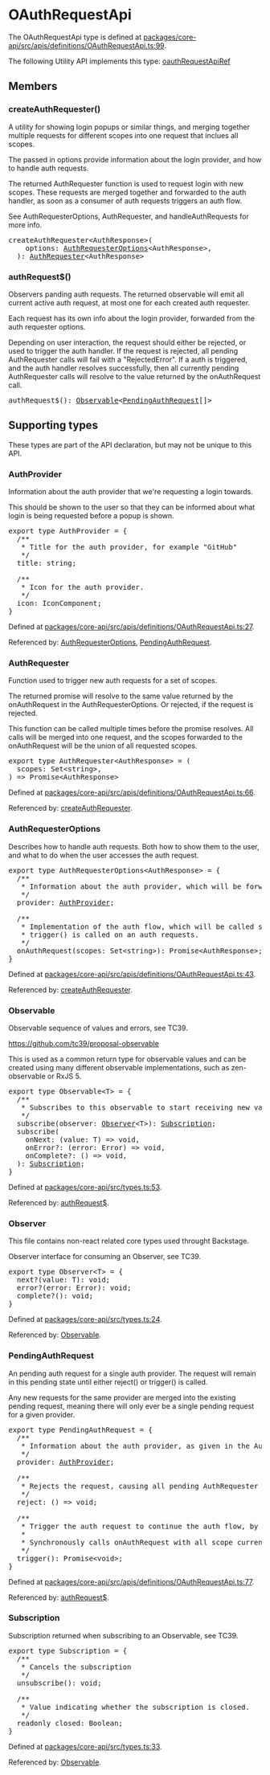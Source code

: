 # OAuthRequestApi

The OAuthRequestApi type is defined at
[packages/core-api/src/apis/definitions/OAuthRequestApi.ts:99](https://github.com/spotify/backstage/blob/f8780ff32509d0326bc513791ea60846d7614b34/packages/core-api/src/apis/definitions/OAuthRequestApi.ts#L99).

The following Utility API implements this type:
[oauthRequestApiRef](./README.md#oauthrequest)

## Members

### createAuthRequester()

A utility for showing login popups or similar things, and merging together
multiple requests for different scopes into one request that inclues all scopes.

The passed in options provide information about the login provider, and how to
handle auth requests.

The returned AuthRequester function is used to request login with new scopes.
These requests are merged together and forwarded to the auth handler, as soon as
a consumer of auth requests triggers an auth flow.

See AuthRequesterOptions, AuthRequester, and handleAuthRequests for more info.

<pre>
createAuthRequester&lt;AuthResponse&gt;(
    options: <a href="#authrequesteroptions">AuthRequesterOptions</a>&lt;AuthResponse&gt;,
  ): <a href="#authrequester">AuthRequester</a>&lt;AuthResponse&gt;
</pre>

### authRequest\$()

Observers panding auth requests. The returned observable will emit all current
active auth request, at most one for each created auth requester.

Each request has its own info about the login provider, forwarded from the auth
requester options.

Depending on user interaction, the request should either be rejected, or used to
trigger the auth handler. If the request is rejected, all pending AuthRequester
calls will fail with a "RejectedError". If a auth is triggered, and the auth
handler resolves successfully, then all currently pending AuthRequester calls
will resolve to the value returned by the onAuthRequest call.

<pre>
authRequest$(): <a href="#observable">Observable</a>&lt;<a href="#pendingauthrequest">PendingAuthRequest</a>[]&gt;
</pre>

## Supporting types

These types are part of the API declaration, but may not be unique to this API.

### AuthProvider

Information about the auth provider that we're requesting a login towards.

This should be shown to the user so that they can be informed about what login
is being requested before a popup is shown.

<pre>
export type AuthProvider = {
  /**
   * Title for the auth provider, for example "GitHub"
   */
  title: string;

  /**
   * Icon for the auth provider.
   */
  icon: IconComponent;
}
</pre>

Defined at
[packages/core-api/src/apis/definitions/OAuthRequestApi.ts:27](https://github.com/spotify/backstage/blob/f8780ff32509d0326bc513791ea60846d7614b34/packages/core-api/src/apis/definitions/OAuthRequestApi.ts#L27).

Referenced by: [AuthRequesterOptions](#authrequesteroptions),
[PendingAuthRequest](#pendingauthrequest).

### AuthRequester

Function used to trigger new auth requests for a set of scopes.

The returned promise will resolve to the same value returned by the
onAuthRequest in the AuthRequesterOptions. Or rejected, if the request is
rejected.

This function can be called multiple times before the promise resolves. All
calls will be merged into one request, and the scopes forwarded to the
onAuthRequest will be the union of all requested scopes.

<pre>
export type AuthRequester&lt;AuthResponse&gt; = (
  scopes: Set&lt;string&gt;,
) =&gt; Promise&lt;AuthResponse&gt;
</pre>

Defined at
[packages/core-api/src/apis/definitions/OAuthRequestApi.ts:66](https://github.com/spotify/backstage/blob/f8780ff32509d0326bc513791ea60846d7614b34/packages/core-api/src/apis/definitions/OAuthRequestApi.ts#L66).

Referenced by: [createAuthRequester](#createauthrequester).

### AuthRequesterOptions

Describes how to handle auth requests. Both how to show them to the user, and
what to do when the user accesses the auth request.

<pre>
export type AuthRequesterOptions&lt;AuthResponse&gt; = {
  /**
   * Information about the auth provider, which will be forwarded to auth requests.
   */
  provider: <a href="#authprovider">AuthProvider</a>;

  /**
   * Implementation of the auth flow, which will be called synchronously when
   * trigger() is called on an auth requests.
   */
  onAuthRequest(scopes: Set&lt;string&gt;): Promise&lt;AuthResponse&gt;;
}
</pre>

Defined at
[packages/core-api/src/apis/definitions/OAuthRequestApi.ts:43](https://github.com/spotify/backstage/blob/f8780ff32509d0326bc513791ea60846d7614b34/packages/core-api/src/apis/definitions/OAuthRequestApi.ts#L43).

Referenced by: [createAuthRequester](#createauthrequester).

### Observable

Observable sequence of values and errors, see TC39.

https://github.com/tc39/proposal-observable

This is used as a common return type for observable values and can be created
using many different observable implementations, such as zen-observable or
RxJS 5.

<pre>
export type Observable&lt;T&gt; = {
  /**
   * Subscribes to this observable to start receiving new values.
   */
  subscribe(observer: <a href="#observer">Observer</a>&lt;T&gt;): <a href="#subscription">Subscription</a>;
  subscribe(
    onNext: (value: T) =&gt; void,
    onError?: (error: Error) =&gt; void,
    onComplete?: () =&gt; void,
  ): <a href="#subscription">Subscription</a>;
}
</pre>

Defined at
[packages/core-api/src/types.ts:53](https://github.com/spotify/backstage/blob/f8780ff32509d0326bc513791ea60846d7614b34/packages/core-api/src/types.ts#L53).

Referenced by: [authRequest\$](#authrequest).

### Observer

This file contains non-react related core types used throught Backstage.

Observer interface for consuming an Observer, see TC39.

<pre>
export type Observer&lt;T&gt; = {
  next?(value: T): void;
  error?(error: Error): void;
  complete?(): void;
}
</pre>

Defined at
[packages/core-api/src/types.ts:24](https://github.com/spotify/backstage/blob/f8780ff32509d0326bc513791ea60846d7614b34/packages/core-api/src/types.ts#L24).

Referenced by: [Observable](#observable).

### PendingAuthRequest

An pending auth request for a single auth provider. The request will remain in
this pending state until either reject() or trigger() is called.

Any new requests for the same provider are merged into the existing pending
request, meaning there will only ever be a single pending request for a given
provider.

<pre>
export type PendingAuthRequest = {
  /**
   * Information about the auth provider, as given in the AuthRequesterOptions
   */
  provider: <a href="#authprovider">AuthProvider</a>;

  /**
   * Rejects the request, causing all pending AuthRequester calls to fail with "RejectedError".
   */
  reject: () =&gt; void;

  /**
   * Trigger the auth request to continue the auth flow, by for example showing a popup.
   *
   * Synchronously calls onAuthRequest with all scope currently in the request.
   */
  trigger(): Promise&lt;void&gt;;
}
</pre>

Defined at
[packages/core-api/src/apis/definitions/OAuthRequestApi.ts:77](https://github.com/spotify/backstage/blob/f8780ff32509d0326bc513791ea60846d7614b34/packages/core-api/src/apis/definitions/OAuthRequestApi.ts#L77).

Referenced by: [authRequest\$](#authrequest).

### Subscription

Subscription returned when subscribing to an Observable, see TC39.

<pre>
export type Subscription = {
  /**
   * Cancels the subscription
   */
  unsubscribe(): void;

  /**
   * Value indicating whether the subscription is closed.
   */
  readonly closed: Boolean;
}
</pre>

Defined at
[packages/core-api/src/types.ts:33](https://github.com/spotify/backstage/blob/f8780ff32509d0326bc513791ea60846d7614b34/packages/core-api/src/types.ts#L33).

Referenced by: [Observable](#observable).
